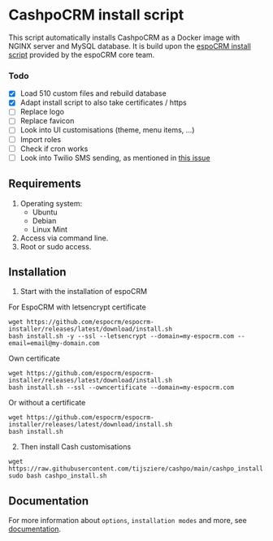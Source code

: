 # CashpoCRM install script

This script automatically installs CashpoCRM as a Docker image with NGINX server and MySQL database. It is build upon the [espoCRM install script](https://github.com/espocrm/espocrm-installer) provided by the espoCRM core team.

### Todo

- [x] Load 510 custom files and rebuild database
- [X] Adapt install script to also take certificates / https
- [ ] Replace logo
- [ ] Replace favicon
- [ ] Look into UI customisations (theme, menu items, ...)
- [ ] Import roles
- [ ] Check if cron works
- [ ] Look into Twilio SMS sending, as mentioned in [this issue](https://github.com/espocrm/espocrm/issues/2075)

## Requirements

1. Operating system:
	* Ubuntu
	* Debian
	* Linux Mint
2. Access via command line.
3. Root or sudo access.

## Installation

1. Start with the installation of espoCRM

For EspoCRM with letsencrypt certificate
```
wget https://github.com/espocrm/espocrm-installer/releases/latest/download/install.sh
bash install.sh -y --ssl --letsencrypt --domain=my-espocrm.com --email=email@my-domain.com
```

Own certificate
```
wget https://github.com/espocrm/espocrm-installer/releases/latest/download/install.sh
bash install.sh --ssl --owncertificate --domain=my-espocrm.com
```

Or without a certificate
```
wget https://github.com/espocrm/espocrm-installer/releases/latest/download/install.sh
bash install.sh
```

2. Then install Cash customisations
```
wget https://raw.githubusercontent.com/tijsziere/cashpo/main/cashpo_install.sh
sudo bash cashpo_install.sh 
```

## Documentation

For more information about `options`, `installation modes` and more, see [documentation](https://github.com/espocrm/documentation/blob/master/docs/administration/installation-by-script.md).

